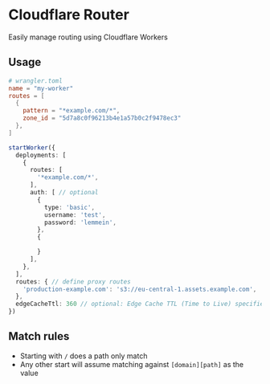# Cloudflare Router

Easily manage routing using Cloudflare Workers

## Usage

```toml
# wrangler.toml
name = "my-worker"
routes = [
  {
    pattern = "*example.com/*",
    zone_id = "5d7a8c0f96213b4e1a57b0c2f9478ec3"
  },
]
```

```typescript
startWorker({
  deployments: [
    {
      routes: [
        '*example.com/*',
      ],
      auth: [ // optional
        {
          type: 'basic',
          username: 'test',
          password: 'lemmein',
        },
        {

        }
      ],
    },
  ],
  routes: { // define proxy routes
    'production-example.com': 's3://eu-central-1.assets.example.com',
  },
  edgeCacheTtl: 360 // optional: Edge Cache TTL (Time to Live) specifies how long (in secs) to cache a resource in the Cloudflare edge network
})
```

## Match rules

- Starting with `/` does a path only match
- Any other start will assume matching against `[domain][path]` as the value
